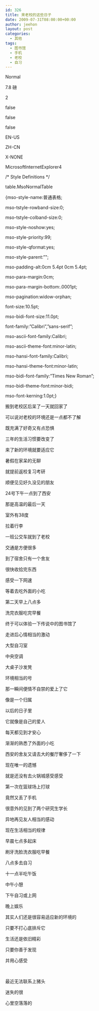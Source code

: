 ```yaml
---
id: 326
title: 来老校的这些日子
date: 2009-07-31T08:00:00+00:00
author: jeehon
layout: post
categories:
  - 其他
tags:
  - 图书馆
  - 手机
  - 老校
  - 自习
---
```

<!--[if gte mso 9]>-->

Normal
    


7.8 磅
    

    
2

false
    
false
    
false

EN-US
    
ZH-CN
    
X-NONE

MicrosoftInternetExplorer4

<!--[if gte mso 9]>-->

<!--[if gte mso 10]>-->

/\* Style Definitions \*/
   
table.MsoNormalTable
	  
{mso-style-name:普通表格;
	  
mso-tstyle-rowband-size:0;
	  
mso-tstyle-colband-size:0;
	  
mso-style-noshow:yes;
	  
mso-style-priority:99;
	  
mso-style-qformat:yes;
	  
mso-style-parent:&#8221;";
	  
mso-padding-alt:0cm 5.4pt 0cm 5.4pt;
	  
mso-para-margin:0cm;
	  
mso-para-margin-bottom:.0001pt;
	  
mso-pagination:widow-orphan;
	  
font-size:10.5pt;
	  
mso-bidi-font-size:11.0pt;
	  
font-family:&#8221;Calibri&#8221;,&#8221;sans-serif&#8221;;
	  
mso-ascii-font-family:Calibri;
	  
mso-ascii-theme-font:minor-latin;
	  
mso-hansi-font-family:Calibri;
	  
mso-hansi-theme-font:minor-latin;
	  
mso-bidi-font-family:&#8221;Times New Roman&#8221;;
	  
mso-bidi-theme-font:minor-bidi;
	  
mso-font-kerning:1.0pt;}

<p class="MsoNormal">
  <span style="font-family: 宋体">搬到老校区后呆了一天就回家了</span>
</p>

<p class="MsoNormal">
  <span style="font-family: 宋体">可以说对老校的环境还是一点都不了解</span>
</p>

<p class="MsoNormal">
  <span style="font-family: 宋体">既充满了好奇又有点恐惧</span>
</p>

<p class="MsoNormal">
  <span style="font-family: 宋体">三年的生活习惯要改变了</span>
</p>

<p class="MsoNormal">
  <span style="font-family: 宋体">来了新的环境就要适应它</span>
</p>

<p class="MsoNormal">
  <span style="font-family: 宋体">暑假在家呆的无聊</span>
</p>

<p class="MsoNormal">
  <span style="font-family: 宋体">就提前返校复习考研</span>
</p>

<p class="MsoNormal">
  <span style="font-family: 宋体">顺便见见好久没见的朋友</span>
</p>

<p class="MsoNormal">
  <span lang="EN-US">24</span><span style="font-family: 宋体">号下午一点到了西安</span>
</p>

<p class="MsoNormal">
  <span style="font-family: 宋体">那是高温的最后一天</span>
</p>

<p class="MsoNormal">
  <span style="font-family: 宋体">室外有</span><span lang="EN-US">38</span><span style="font-family: 宋体">度</span>
</p>

<p class="MsoNormal">
  <span style="font-family: 宋体">拉着行李</span>
</p>

<p class="MsoNormal">
  <span style="font-family: 宋体">一班公交车就到了老校</span>
</p>

<p class="MsoNormal">
  <span style="font-family: 宋体">交通是方便很多</span>
</p>

<p class="MsoNormal">
  <span style="font-family: 宋体">到了宿舍只有一个舍友</span>
</p>

<p class="MsoNormal">
  <span style="font-family: 宋体">很快收拾完东西</span>
</p>

<p class="MsoNormal">
  <span style="font-family: 宋体">感受一下网速</span>
</p>

<p class="MsoNormal">
  <span style="font-family: 宋体">等着去吃外面的小吃</span>
</p>

<p class="MsoNormal">
  <span style="font-family: 宋体">第二天早上八点多</span>
</p>

<p class="MsoNormal">
  <span style="font-family: 宋体">洗完衣服吃完早餐</span>
</p>

<p class="MsoNormal">
  <span style="font-family: 宋体">终于可以体验一下传说中的图书馆了</span>
</p>

<p class="MsoNormal">
  <span style="font-family: 宋体">走进后心情相当的激动</span>
</p>

<p class="MsoNormal">
  <span style="font-family: 宋体">大型自习室</span>
</p>

<p class="MsoNormal">
  <span style="font-family: 宋体">中央空调</span>
</p>

<p class="MsoNormal">
  <span style="font-family: 宋体">大桌子沙发凳</span>
</p>

<p class="MsoNormal">
  <span style="font-family: 宋体">环境相当的号</span>
</p>

<p class="MsoNormal">
  <span style="font-family: 宋体">那一瞬间便情不自禁的爱上了它</span>
</p>

<p class="MsoNormal">
  <span style="font-family: 宋体">像是一个归属</span>
</p>

<p class="MsoNormal">
  <span style="font-family: 宋体">以后的日子里</span>
</p>

<p class="MsoNormal">
  <span style="font-family: 宋体">它就像是自己的爱人</span>
</p>

<p class="MsoNormal">
  <span style="font-family: 宋体">每天都见到才安心</span>
</p>

<p class="MsoNormal">
  <span style="font-family: 宋体">渐渐的熟悉了外面的小吃</span>
</p>

<p class="MsoNormal">
  <span style="font-family: 宋体">西安的舍友又请去大的餐厅奢侈了一下</span>
</p>

<p class="MsoNormal">
  <span style="font-family: 宋体">现在唯一的遗憾</span>
</p>

<p class="MsoNormal">
  <span style="font-family: 宋体">就是还没有去火锅城感受感受</span>
</p>

<p class="MsoNormal">
  <span style="font-family: 宋体">第一次在篮球场上打球</span>
</p>

<p class="MsoNormal">
  <span style="font-family: 宋体">竟然又丢了手机</span>
</p>

<p class="MsoNormal">
  <span style="font-family: 宋体">很意外的见到了两个研究生学长</span>
</p>

<p class="MsoNormal">
  <span style="font-family: 宋体">异地再见友人相当的感动</span>
</p>

<p class="MsoNormal">
  <span style="font-family: 宋体">现在生活相当的规律</span>
</p>

<p class="MsoNormal">
  <span style="font-family: 宋体">早晨七点多起床</span>
</p>

<p class="MsoNormal">
  <span style="font-family: 宋体">刷牙洗脸洗衣服吃早餐</span>
</p>

<p class="MsoNormal">
  <span style="font-family: 宋体">八点多去自习</span>
</p>

<p class="MsoNormal">
  <span style="font-family: 宋体">十一点半吃午饭</span>
</p>

<p class="MsoNormal">
  <span style="font-family: 宋体">中午小憩</span>
</p>

<p class="MsoNormal">
  <span style="font-family: 宋体">下午自习或上网</span>
</p>

<p class="MsoNormal">
  <span style="font-family: 宋体">晚上娱乐</span>
</p>

<p class="MsoNormal">
  <span style="font-family: 宋体">其实人们还是很容易适应新的环境的</span>
</p>

<p class="MsoNormal">
  <span style="font-family: 宋体">只要不打心底排斥它</span>
</p>

<p class="MsoNormal">
  <span style="font-family: 宋体">生活还是依旧精彩</span>
</p>

<p class="MsoNormal">
  <span style="font-family: 宋体">只要你善于发现</span>
</p>

<p class="MsoNormal">
  <span style="font-family: 宋体">并用心感受</span>
</p>

<p class="MsoNormal">
  <span lang="EN-US">&nbsp;</span>
</p>

<p class="MsoNormal">
  <span style="font-family: 宋体">最近无法联系上猪头</span>
</p>

<p class="MsoNormal">
  <span style="font-family: 宋体">迷失的很</span>
</p>

<p class="MsoNormal">
  <span style="font-family: 宋体">心里空落落的</span>
</p>